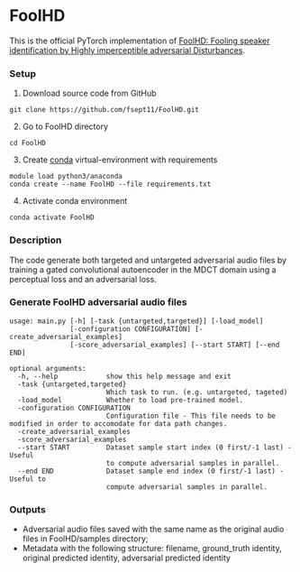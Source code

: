# FoolHD
This is the official PyTorch implementation of [FoolHD: Fooling speaker identification by Highly imperceptible adversarial Disturbances](https://arxiv.org/pdf/2011.08483.pdf).

### Setup
1. Download source code from GitHub
  ``` 
  git clone https://github.com/fsept11/FoolHD.git 
  ```
2. Go to FoolHD directory
  ``` 
  cd FoolHD 
  ```
3. Create [conda](https://docs.conda.io/en/latest/miniconda.html) virtual-environment with requirements
  ```
  module load python3/anaconda
  conda create --name FoolHD --file requirements.txt
  ```
4. Activate conda environment 
  ```
  conda activate FoolHD 
  ```

### Description
The code generate both targeted and untargeted adversarial audio files by training a gated convolutional autoencoder in the MDCT domain using a perceptual loss and an adversarial loss.


### Generate FoolHD adversarial audio files
```
usage: main.py [-h] [-task {untargeted,targeted}] [-load_model]
               [-configuration CONFIGURATION] [-create_adversarial_examples]
               [-score_adversarial_examples] [--start START] [--end END]

optional arguments:
  -h, --help            show this help message and exit
  -task {untargeted,targeted}
                        Which task to run. (e.g. untargeted, tageted)
  -load_model           Whether to load pre-trained model.
  -configuration CONFIGURATION
                        Configuration file - This file needs to be modified in order to accomodate for data path changes. 
  -create_adversarial_examples
  -score_adversarial_examples
  --start START         Dataset sample start index (0 first/-1 last) - Useful
                        to compute adversarial samples in parallel.
  --end END             Dataset sample end index (0 first/-1 last) - Useful to
                        compute adversarial samples in parallel.
```

### Outputs
* Adversarial audio files saved with the same name as the original audio files in FoolHD/samples directory;
* Metadata with the following structure: filename, ground_truth identity, original predicted identity, adversarial predicted identity
